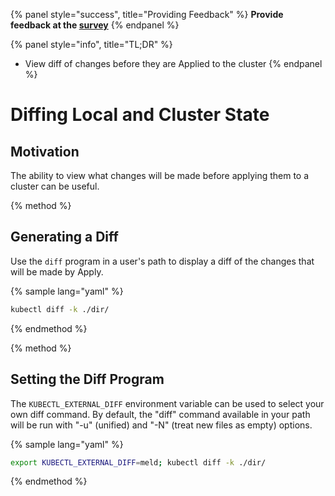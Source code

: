 {% panel style="success", title="Providing Feedback" %}
**Provide feedback at the [survey](https://www.surveymonkey.com/r/JH35X82)**
{% endpanel %}

{% panel style="info", title="TL;DR" %}
- View diff of changes before they are Applied to the cluster
{% endpanel %}

# Diffing Local and Cluster State

## Motivation

The ability to view what changes will be made before applying them to a cluster can be useful.

{% method %}
## Generating a Diff

Use the `diff` program in a user's path to display a diff of the changes that will be
made by Apply.

{% sample lang="yaml" %}

```sh
kubectl diff -k ./dir/
```

{% endmethod %}

{% method %}
## Setting the Diff Program

The `KUBECTL_EXTERNAL_DIFF` environment variable can be used to select your own diff command.
By default, the "diff" command available in your path will be run with "-u" (unified) and "-N"
(treat new files as empty) options.


{% sample lang="yaml" %}

```sh
export KUBECTL_EXTERNAL_DIFF=meld; kubectl diff -k ./dir/
```

{% endmethod %}


